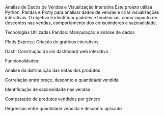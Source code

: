 Análise de Dados de Vendas e Visualização Interativa
Este projeto utiliza Python, Pandas e Plotly para analisar dados de vendas e criar visualizações interativas. O objetivo é identificar padrões e tendências, como impacto de descontos nas vendas, comportamento dos consumidores e sazonalidade.

Tecnologias Utilizadas
Pandas: Manipulação e análise de dados

Plotly Express: Criação de gráficos interativos

Dash: Construção de um dashboard web interativo

Funcionalidades:

Análise da distribuição das notas dos produtos

Correlação entre preço, desconto e quantidade vendida

Identificação de sazonalidade nas vendas

Comparação de produtos vendidos por gênero

Regressão entre quantidade vendida e desconto aplicado

